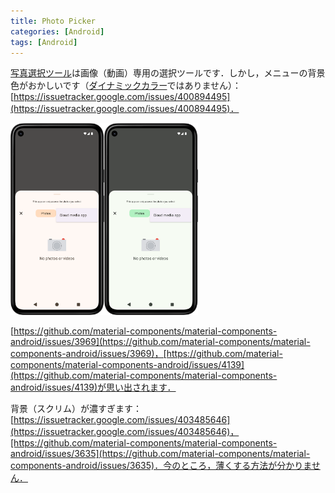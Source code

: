 ```yaml
---
title: Photo Picker
categories: [Android]
tags: [Android]
---
```

[写真選択ツール](https://developer.android.com/training/data-storage/shared/photopicker?hl=ja)は画像（動画）専用の選択ツールです．しかし，メニューの背景色がおかしいです（[ダイナミックカラー](https://developer.android.com/develop/ui/views/theming/dynamic-colors?hl=ja)ではありません）：[https://issuetracker.google.com/issues/400894495](https://issuetracker.google.com/issues/400894495)．

<img src="../assets/img/2025-03-05-1.png" alt="" width="150"><img src="../assets/img/2025-03-05-2.png" alt="" width="150">

[https://github.com/material-components/material-components-android/issues/3969](https://github.com/material-components/material-components-android/issues/3969)，[https://github.com/material-components/material-components-android/issues/4139](https://github.com/material-components/material-components-android/issues/4139)が思い出されます．

背景（スクリム）が濃すぎます：[https://issuetracker.google.com/issues/403485646](https://issuetracker.google.com/issues/403485646)，[https://github.com/material-components/material-components-android/issues/3635](https://github.com/material-components/material-components-android/issues/3635)．今のところ，薄くする方法が分かりません．